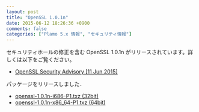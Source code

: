 ```yaml
---
layout: post
title: "OpenSSL 1.0.1n"
date: 2015-06-12 18:26:36 +0900
comments: false
categories: ["Plamo 5.x 情報", "セキュリティ情報"]
---
```


セキュリティホールの修正を含む OpenSSL 1.0.1n がリリースされています。詳しくは以下をご覧ください。

* [OpenSSL Security Advisory [11 Jun 2015]](https://www.openssl.org/news/secadv_20150611.txt)

パッケージをリリースしました．

* [openssl-1.0.1n-i686-P1.txz (32bit)](ftp://plamo.linet.gr.jp/pub/Plamo-5.x/x86/plamo/00_base/openssl-1.0.1n-i686-P1.txz)
* [openssl-1.0.1n-x86_64-P1.txz (64bit)](ftp://plamo.linet.gr.jp/pub/Plamo-5.x/x86_64/plamo/00_base/openssl-1.0.1n-x86_64-P1.txz)
